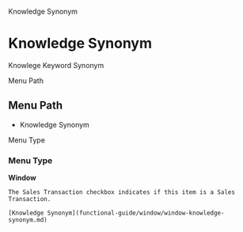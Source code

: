 
Knowledge Synonym
# Knowledge Synonym


Knowlege Keyword Synonym

Menu Path
## Menu Path



- Knowledge Synonym

Menu Type
### Menu Type

**Window**

```
The Sales Transaction checkbox indicates if this item is a Sales Transaction.
```

```
[Knowledge Synonym](functional-guide/window/window-knowledge-synonym.md)
```
